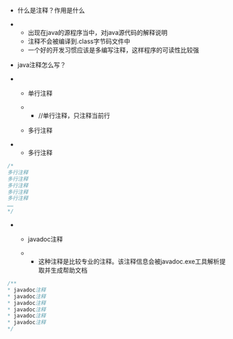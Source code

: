 - 什么是注释？作用是什么

- - 出现在java的源程序当中，对java源代码的解释说明
  - 注释不会被编译到.class字节码文件中
  - 一个好的开发习惯应该是多编写注释，这样程序的可读性比较强

- java注释怎么写？

- - 单行注释

  - - //单行注释，只注释当前行

  - 多行注释

- - 多行注释

```java
/*
多行注释
多行注释
多行注释
多行注释
多行注释
……
*/
```



- - javadoc注释

  - - 这种注释是比较专业的注释。该注释信息会被javadoc.exe工具解析提取并生成帮助文档

```java
/**
* javadoc注释
* javadoc注释
* javadoc注释
* javadoc注释
* javadoc注释
* javadoc注释
*/
```

